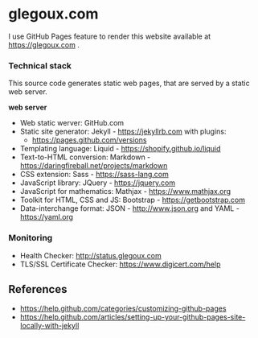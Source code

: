 # glegoux.com

I use GitHub Pages feature to render this website available at https://glegoux.com .

### Technical stack

This source code generates static web pages, that are served by a static web server.

**web server**

- Web static werver: GitHub.com
- Static site generator: Jekyll - https://jekyllrb.com with plugins: 
  - https://pages.github.com/versions
- Templating language: Liquid - https://shopify.github.io/liquid
- Text-to-HTML conversion: Markdown - https://daringfireball.net/projects/markdown
- CSS extension: Sass - https://sass-lang.com
- JavaScript library: JQuery - https://jquery.com
- JavaScript for mathematics: Mathjax - https://www.mathjax.org
- Toolkit for HTML, CSS and JS: Bootstrap - https://getbootstrap.com
- Data-interchange format: JSON - http://www.json.org and YAML - https://yaml.org

### Monitoring

- Health Checker: http://status.glegoux.com
- TLS/SSL Certificate Checker: https://www.digicert.com/help

## References

- https://help.github.com/categories/customizing-github-pages
- https://help.github.com/articles/setting-up-your-github-pages-site-locally-with-jekyll
